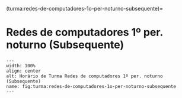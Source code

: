 (turma:redes-de-computadores-1o-per-noturno-subsequente)=

# Redes de computadores 1º per. noturno (Subsequente)

```{figure} ../_static/img/turma/redes-de-computadores-1o-per-noturno-subsequente.png
---
width: 100%
align: center
alt: Horário de Turma Redes de computadores 1º per. noturno (Subsequente)
name: fig:turma:redes-de-computadores-1o-per-noturno-subsequente
---
```

